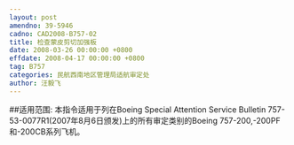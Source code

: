 ```yaml
---
layout: post
amendno: 39-5946
cadno: CAD2008-B757-02
title: 检查蒙皮剪切加强板
date: 2008-03-26 00:00:00 +0800
effdate: 2008-04-17 00:00:00 +0800
tag: B757
categories: 民航西南地区管理局适航审定处
author: 汪毅飞
---
```


##适用范围:
本指令适用于列在Boeing Special Attention Service Bulletin 757-53-0077R1(2007年8月6日颁发)上的所有审定类别的Boeing 757-200,-200PF和-200CB系列飞机。

